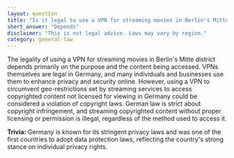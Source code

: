 ```yaml
---
layout: question
title: "Is it legal to use a VPN for streaming movies in Berlin's Mitte district?"
short_answer: "Depends"
disclaimer: "This is not legal advice. Laws may vary by region."
category: general-law
---
```

The legality of using a VPN for streaming movies in Berlin's Mitte district depends primarily on the purpose and the content being accessed. VPNs themselves are legal in Germany, and many individuals and businesses use them to enhance privacy and security online. However, using a VPN to circumvent geo-restrictions set by streaming services to access copyrighted content not licensed for viewing in Germany could be considered a violation of copyright laws. German law is strict about copyright infringement, and streaming copyrighted content without proper licensing or permission is illegal, regardless of the method used to access it.

**Trivia:** Germany is known for its stringent privacy laws and was one of the first countries to adopt data protection laws, reflecting the country's strong stance on individual privacy rights.
